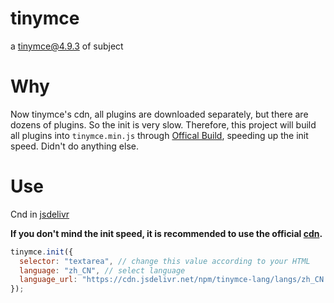 # tinymce
a tinymce@4.9.3 of subject

# Why

Now tinymce's cdn, all plugins are downloaded separately, but there are dozens of plugins. So the init is very slow. Therefore, this project will build all plugins into `tinymce.min.js` through [Offical Build](https://www.tiny.cloud/get-tiny/custom-builds/), speeding up the init speed. Didn't do anything else.

# Use

Cnd in [jsdelivr](https://cdn.jsdelivr.net/gh/MAGELOVENIA/CDN_tinymce/tinymce.min.js)

**If you don't mind the init speed, it is recommended to use the official [cdn](https://www.jsdelivr.com/package/npm/tinymce).**


```js
tinymce.init({
  selector: "textarea", // change this value according to your HTML
  language: "zh_CN", // select language
  language_url: "https://cdn.jsdelivr.net/npm/tinymce-lang/langs/zh_CN.js" // site absolute URL
});
```